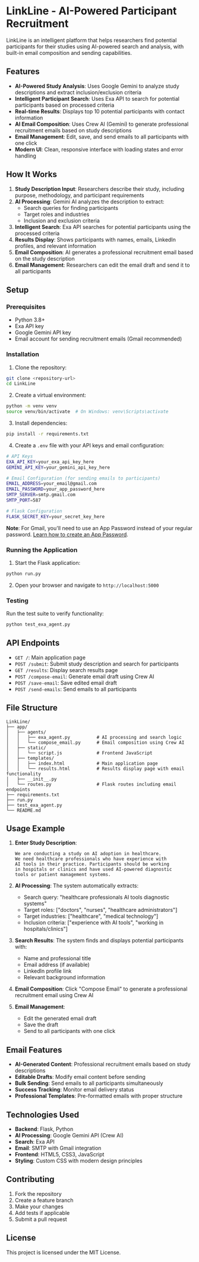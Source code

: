 # LinkLine - AI-Powered Participant Recruitment

LinkLine is an intelligent platform that helps researchers find potential participants for their studies using AI-powered search and analysis, with built-in email composition and sending capabilities.

## Features

- **AI-Powered Study Analysis**: Uses Google Gemini to analyze study descriptions and extract inclusion/exclusion criteria
- **Intelligent Participant Search**: Uses Exa API to search for potential participants based on processed criteria
- **Real-time Results**: Displays top 10 potential participants with contact information
- **AI Email Composition**: Uses Crew AI (Gemini) to generate professional recruitment emails based on study descriptions
- **Email Management**: Edit, save, and send emails to all participants with one click
- **Modern UI**: Clean, responsive interface with loading states and error handling

## How It Works

1. **Study Description Input**: Researchers describe their study, including purpose, methodology, and participant requirements
2. **AI Processing**: Gemini AI analyzes the description to extract:
   - Search queries for finding participants
   - Target roles and industries
   - Inclusion and exclusion criteria
3. **Intelligent Search**: Exa API searches for potential participants using the processed criteria
4. **Results Display**: Shows participants with names, emails, LinkedIn profiles, and relevant information
5. **Email Composition**: AI generates a professional recruitment email based on the study description
6. **Email Management**: Researchers can edit the email draft and send it to all participants

## Setup

### Prerequisites

- Python 3.8+
- Exa API key
- Google Gemini API key
- Email account for sending recruitment emails (Gmail recommended)

### Installation

1. Clone the repository:
```bash
git clone <repository-url>
cd LinkLine
```

2. Create a virtual environment:
```bash
python -m venv venv
source venv/bin/activate  # On Windows: venv\Scripts\activate
```

3. Install dependencies:
```bash
pip install -r requirements.txt
```

4. Create a `.env` file with your API keys and email configuration:
```bash
# API Keys
EXA_API_KEY=your_exa_api_key_here
GEMINI_API_KEY=your_gemini_api_key_here

# Email Configuration (for sending emails to participants)
EMAIL_ADDRESS=your_email@gmail.com
EMAIL_PASSWORD=your_app_password_here
SMTP_SERVER=smtp.gmail.com
SMTP_PORT=587

# Flask Configuration
FLASK_SECRET_KEY=your_secret_key_here
```

**Note**: For Gmail, you'll need to use an App Password instead of your regular password. [Learn how to create an App Password](https://support.google.com/accounts/answer/185833).

### Running the Application

1. Start the Flask application:
```bash
python run.py
```

2. Open your browser and navigate to `http://localhost:5000`

### Testing

Run the test suite to verify functionality:
```bash
python test_exa_agent.py
```

## API Endpoints

- `GET /`: Main application page
- `POST /submit`: Submit study description and search for participants
- `GET /results`: Display search results page
- `POST /compose-email`: Generate email draft using Crew AI
- `POST /save-email`: Save edited email draft
- `POST /send-emails`: Send emails to all participants

## File Structure

```
LinkLine/
├── app/
│   ├── agents/
│   │   ├── exa_agent.py          # AI processing and search logic
│   │   └── compose_email.py      # Email composition using Crew AI
│   ├── static/
│   │   └── script.js             # Frontend JavaScript
│   ├── templates/
│   │   ├── index.html            # Main application page
│   │   └── results.html          # Results display page with email functionality
│   ├── __init__.py
│   └── routes.py                 # Flask routes including email endpoints
├── requirements.txt
├── run.py
├── test_exa_agent.py
└── README.md
```

## Usage Example

1. **Enter Study Description**:
   ```
   We are conducting a study on AI adoption in healthcare. 
   We need healthcare professionals who have experience with 
   AI tools in their practice. Participants should be working 
   in hospitals or clinics and have used AI-powered diagnostic 
   tools or patient management systems.
   ```

2. **AI Processing**: The system automatically extracts:
   - Search query: "healthcare professionals AI tools diagnostic systems"
   - Target roles: ["doctors", "nurses", "healthcare administrators"]
   - Target industries: ["healthcare", "medical technology"]
   - Inclusion criteria: ["experience with AI tools", "working in hospitals/clinics"]

3. **Search Results**: The system finds and displays potential participants with:
   - Name and professional title
   - Email address (if available)
   - LinkedIn profile link
   - Relevant background information

4. **Email Composition**: Click "Compose Email" to generate a professional recruitment email using Crew AI

5. **Email Management**: 
   - Edit the generated email draft
   - Save the draft
   - Send to all participants with one click

## Email Features

- **AI-Generated Content**: Professional recruitment emails based on study descriptions
- **Editable Drafts**: Modify email content before sending
- **Bulk Sending**: Send emails to all participants simultaneously
- **Success Tracking**: Monitor email delivery status
- **Professional Templates**: Pre-formatted emails with proper structure

## Technologies Used

- **Backend**: Flask, Python
- **AI Processing**: Google Gemini API (Crew AI)
- **Search**: Exa API
- **Email**: SMTP with Gmail integration
- **Frontend**: HTML5, CSS3, JavaScript
- **Styling**: Custom CSS with modern design principles

## Contributing

1. Fork the repository
2. Create a feature branch
3. Make your changes
4. Add tests if applicable
5. Submit a pull request

## License

This project is licensed under the MIT License. 
